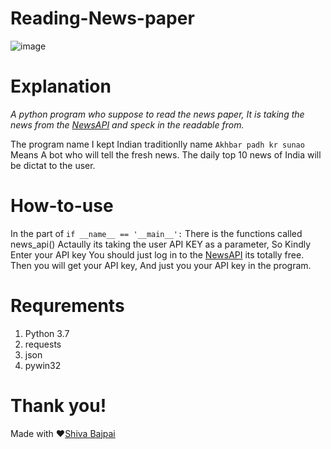 # Reading-News-paper
![image](https://user-images.githubusercontent.com/75004567/111165655-4eadda00-85c5-11eb-84d8-9d917c543e43.png)


# Explanation
*_A python program who suppose to read the news paper, It is taking the news from the [NewsAPI](newsapi.com) and speck in the readable from._*

The program name I kept Indian traditionlly name `Akhbar padh kr sunao` Means A bot who will tell the fresh news.
The daily top 10 news of India will be dictat to the user.

# How-to-use

In the part of `if __name__ == '__main__':` There is the functions called news_api() Actaully its taking the user API KEY as a parameter, So Kindly Enter your API key
You should just log in to the [NewsAPI](newsapi.com) its totally free. Then you will get your API key, And just you your API key in the program.

# Requrements

1. Python 3.7
2. requests
3. json
4. pywin32

# Thank you!
Made with ❤️[Shiva Bajpai](https://shivacodes.vercel.app)
